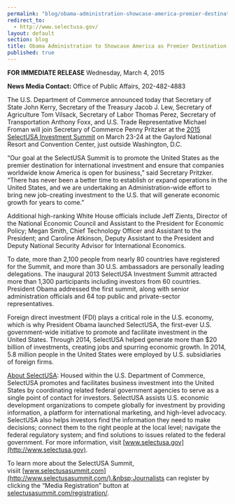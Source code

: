 ```yaml
---
permalink: "blog/obama-administration-showcase-america-premier-destination-investors.html"
redirect_to:
  - http://www.selectusa.gov/
layout: default
section: blog
title: Obama Administration to Showcase America as Premier Destination for Investors at Investment Summit
published: true
---
```

**FOR IMMEDIATE RELEASE**
Wednesday, March 4, 2015

**News Media Contact:**
Office of Public Affairs, 202-482-4883

The U.S. Department of
Commerce announced today that Secretary of State John Kerry, Secretary of the
Treasury Jacob J. Lew, Secretary of Agriculture Tom Vilsack, Secretary of Labor
Thomas Perez, Secretary of Transportation Anthony Foxx, and U.S. Trade
Representative Michael Froman will join Secretary of Commerce Penny Pritzker at
the [2015
SelectUSA Investment Summit](http://www.selectusasummit.com/) on March 23-24 at the Gaylord National
Resort and Convention Center, just outside Washington, D.C.&nbsp;

“Our goal at the SelectUSA Summit is to
promote the United States as the premier destination for international
investment and ensure that companies worldwide know America is open for
business,” said Secretary Pritzker. “There has never been a better time to
establish or expand operations in the United States, and we are undertaking an
Administration-wide effort to bring new job-creating investment to the U.S.
that will generate economic growth for years to come.”

Additional
high-ranking White House officials include Jeff Zients, Director of the
National Economic Council and Assistant to the President for Economic Policy;
Megan Smith, Chief Technology Officer and Assistant to the President; and
Caroline Atkinson, Deputy Assistant to the President and Deputy National
Security Advisor for International Economics.&nbsp;

To
date, more than 2,100 people from nearly 80 countries have registered for the
Summit, and more than 30 U.S. ambassadors are personally leading delegations.
The inaugural 2013 SelectUSA Investment Summit attracted more than 1,300
participants including investors from 60 countries. President Obama addressed
the first summit, along with senior administration officials and 64 top public
and private-sector representatives.&nbsp;

Foreign direct investment (FDI) plays a
critical role in the U.S. economy, which is why President Obama launched
SelectUSA, the first-ever U.S. government-wide initiative to promote and
facilitate investment in the United States.&nbsp;Through 2014, SelectUSA helped
generate more than $20 billion&nbsp;of investments, creating jobs and spurring
economic growth. In 2014, 5.8 million people in the United States were employed
by U.S. subsidiaries of foreign firms.&nbsp;

[About
SelectUSA](http://selectusa.commerce.gov/#_blank):
Housed within the U.S. Department of Commerce, SelectUSA promotes and
facilitates business investment into the United States by coordinating related
federal government agencies to serve as a single point of contact for
investors. SelectUSA assists U.S. economic development organizations to compete
globally for investment by providing information, a platform for international
marketing, and high-level advocacy. SelectUSA also helps investors find the
information they need to make decisions; connect them to the right people at
the local level; navigate the federal regulatory system; and find solutions to
issues related to the federal government. For more information, visit [www.selectusa.gov](http://www.selectusa.gov).&nbsp;

To
learn more about the SelectUSA Summit, visiit&nbsp;[www.selectusasummit.com](http://www.selectusasummit.com/).&nbsp;Journalists
can register by clicking the “Media Registration” button at [selectusasummit.com/registration/](http://selectusasummit.com/registration/).&nbsp;
  